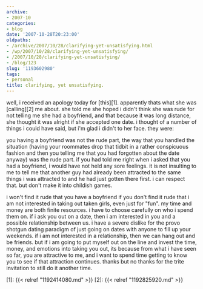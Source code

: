 ```yaml
---
archive:
- 2007-10
categories:
- blog
date: '2007-10-28T20:23:00'
oldpaths:
- /archive/2007/10/28/clarifying-yet-unsatisfying.html
- /wp/2007/10/28/clarifying-yet-unsatisfying/
- /2007/10/28/clarifying-yet-unsatisfying/
- /blog/123
slug: '1193602980'
tags:
- personal
title: clarifying, yet unsatisfying.
---
```


well, i received an apology today for [this][1]. apparently thats what she
was [calling][2] me about. she told me she hoped i didn't think she was
rude for not telling me she had a boyfriend, and that because it was long
distance, she thought it was alright if she accepted one date. i thought
of a number of things i could have said, but i'm glad i didn't to her
face. they were:

you having a boyfriend was not the rude part, the way that you handled the
situation (having your roommates drop that tidbit in a rather conspicuous
fashion and then you telling me that you had forgotten about the date
anyway) was the rude part. if you had told me right when i asked that you
had a boyfriend, i would have not held any sore feelings. it is not
insulting to me to tell me that another guy had already been attracted to
the same things i was attracted to and he had just gotten there first.
i can respect that. but don't make it into childish games.

i won't find it rude that you have a boyfriend if you don't find it rude
that i am not interested in taking out taken girls, even just for "fun".
my time and money are both finite resources. i have to choose carefully on
who i spend them on. if i ask you out on a date, then i am interested in
you and a possible relationship between us. i have a severe dislike for
the provo shotgun dating paradigm of just going on dates with anyone to
fill up your weekends. if i am not interested in a relationship, then we
can hang out and be friends. but if i am going to put myself out on the
line and invest the time, money, and emotions into taking you out, its
because from what i have seen so far, you are attractive to me, and i want
to spend time getting to know you to see if that attraction continues.
thanks but no thanks for the trite invitation to still do it another time.

[1]: {{< relref "1192414080.md" >}}
[2]: {{< relref "1192825920.md" >}}

